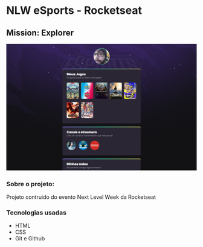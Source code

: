 # NLW eSports - Rocketseat
## Mission: Explorer
![preview](.github/preview.png)
### Sobre o projeto:

Projeto contruido do evento Next Level Week da Rocketseat
 
 ### Tecnologias usadas
 - HTML
 - CSS
 - Git e Github
